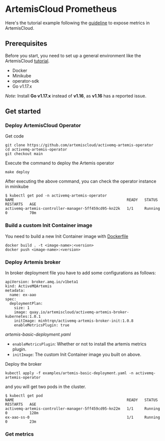 # ArtemisCloud Prometheus

Here's the tutorial example following the [guideline](https://artemiscloud.io/docs/tutorials/initcontainer/) to expose metrics in ArtemisCloud.

## Prerequisites

Before you start, you need to set up a general environment like the ArtemisCloud [tutorial](https://artemiscloud.io/docs/help/building/).

+ Docker
+ Minikube
+ operator-sdk
+ Go v1.17.x

_Note:_ Install **Go v1.17.x** instead of **v1.16**, as **v1.16** has a reported issue.

## Get started
### Deploy ArtemisCloud Operator
Get code
```
git clone https://github.com/artemiscloud/activemq-artemis-operator
cd activemq-artemis-operator
git checkout main
```
Execute the command to deploy the Artemis operator
```
make deploy
```
After executing the above command, you can check the operator instance in minikube
```
$ kubectl get pod -n activemq-artemis-operator
NAME                                                   READY   STATUS    RESTARTS   AGE
activemq-artemis-controller-manager-5ff459cd95-kn22k   1/1     Running   0          70m
```
### Build a custom Init Container image

You need to build a new Init Container image with [Dockerfile](Dockerfile)

```
docker build . -t <image-name>:<version>
docker push <image-name>:<version>
```
### Deploy Artemis broker

In broker deployment file you have to add some configurations as follows:
```
apiVersion: broker.amq.io/v1beta1
kind: ActiveMQArtemis
metadata:
  name: ex-aao
spec:
  deploymentPlan:
    size: 1
    image: quay.io/artemiscloud/activemq-artemis-broker-kubernetes:1.0.1
    initImage: minhtrqn/activemq-artemis-broker-init:1.0.8
    enableMetricsPlugin: true
```
_artemis-basic-deployment.yaml_

+ `enableMetricsPlugin`: Whether or not to install the artemis metrics plugin.
+ `initImage`: The custom Init Container image you built on above.

Deploy the broker
```
kubectl apply -f examples/artemis-basic-deployment.yaml -n activemq-artemis-operator
```
and you will get two pods in the cluster.
```
$ kubectl get pod
NAME                                                   READY   STATUS    RESTARTS   AGE
activemq-artemis-controller-manager-5ff459cd95-kn22m   1/1     Running   0          128m
ex-aao-ss-0                                            1/1     Running   0          23m
```
### Get metrics
